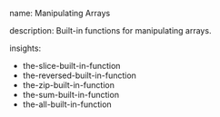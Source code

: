 name: Manipulating Arrays

description: Built-in functions for manipulating arrays.

insights:
  - the-slice-built-in-function
  - the-reversed-built-in-function
  - the-zip-built-in-function
  - the-sum-built-in-function
  - the-all-built-in-function
 
